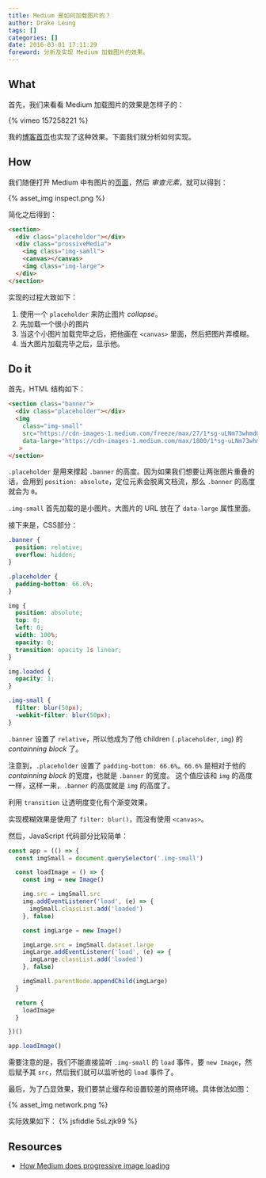 ```yaml
---
title: Medium 是如何加载图片的？
author: Drake Leung
tags: []
categories: []
date: 2016-03-01 17:11:29
foreword: 分析及实现 Medium 加载图片的效果。
---
```



## What

首先，我们来看看 Medium 加载图片的效果是怎样子的：

{% vimeo 157258221 %}

我的[博客首页](http://drakeleung.github.io/blog/)也实现了这种效果。下面我们就分析如何实现。

## How
我们随便打开 Medium 中有图片的[页面](https://medium.com/tag/javascript)，然后 *审查元素*，就可以得到：

{% asset_img inspect.png %}

简化之后得到：

```html
<section>
  <div class="placeholder"></div>
  <div class="prossiveMedia">
    <img class="img-samll">
    <canvas></canvas>
    <img class="img-large">
  </div>
</section>
```

实现的过程大致如下：

1. 使用一个 `placeholder` 来防止图片 *collapse*。
2. 先加载一个很小的图片
3. 当这个小图片加载完毕之后，把他画在 `<canvas>` 里面，然后把图片弄模糊。
4. 当大图片加载完毕之后，显示他。


## Do it

首先，HTML 结构如下：

```html
<section class="banner">
  <div class="placeholder"></div>
  <img
    class="img-small"
    src="https://cdn-images-1.medium.com/freeze/max/27/1*sg-uLNm73whmdOgKlrQdZA.jpeg?q=20"
    data-large="https://cdn-images-1.medium.com/max/1800/1*sg-uLNm73whmdOgKlrQdZA.jpeg"
   >
</section>
```

`.placeholder` 是用来撑起 `.banner` 的高度。因为如果我们想要让两张图片重叠的话，会用到 `position: absolute`，定位元素会脱离文档流，那么 `.banner` 的高度就会为 `0`。

`.img-small` 首先加载的是小图片。大图片的 URL 放在了 `data-large` 属性里面。

接下来是，CSS部分：

```CSS
.banner {
  position: relative;
  overflow: hidden;
}

.placeholder {
  padding-bottom: 66.6%;
}

img {
  position: absolute;
  top: 0;
  left: 0;
  width: 100%;
  opacity: 0;
  transition: opacity 1s linear;
}

img.loaded {
  opacity: 1;
}

.img-small {
  filter: blur(50px);
  -webkit-filter: blur(50px);
}
```

`.banner` 设置了 `relative`，所以他成为了他 children (`.placeholder`, `img`) 的 *containning block* 了。

注意到，`.placeholder` 设置了 `padding-bottom: 66.6%`。`66.6%` 是相对于他的 *containning block* 的宽度，也就是 `.banner` 的宽度。
这个值应该和 `img` 的高度一样，这样一来，`.banner` 的高度就是 `img` 的高度了。

利用 `transition` 让透明度变化有个渐变效果。

实现模糊效果是使用了 `filter: blur()`，而没有使用 `<canvas>`。

然后，JavaScript 代码部分比较简单：

```javascript
const app = (() => {
  const imgSmall = document.querySelector('.img-small')

  const loadImage = () => {
    const img = new Image()

    img.src = imgSmall.src
    img.addEventListener('load', (e) => {
      imgSmall.classList.add('loaded')
    }, false)

    const imgLarge = new Image()

    imgLarge.src = imgSmall.dataset.large
    imgLarge.addEventListener('load', (e) => {
      imgLarge.classList.add('loaded')
    }, false)

    imgSmall.parentNode.appendChild(imgLarge)
  }

  return {
    loadImage
  }

})()

app.loadImage()
```

需要注意的是，我们不能直接监听 `.img-small` 的 `load` 事件，要 `new Image`，然后赋予其 `src`，然后我们就可以监听他的 `load` 事件了。

最后，为了凸显效果，我们要禁止缓存和设置较差的网络环境。具体做法如图：

{% asset_img network.png %}

实际效果如下：
{% jsfiddle 5sLzjk99 %}

## Resources
- [How Medium does progressive image loading](https://jmperezperez.com/medium-image-progressive-loading-placeholder/)
